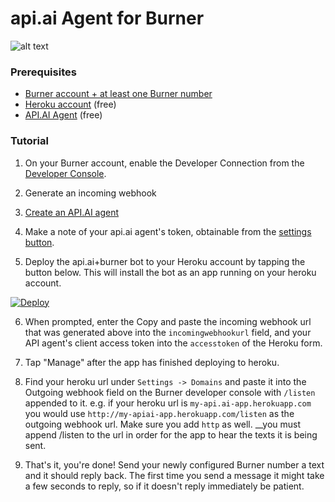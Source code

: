 # api.ai Agent for Burner

![alt text][logo]

### Prerequisites

* [Burner account + at least one Burner number](https://www.burnerapp.com)
* [Heroku account](https://www.heroku.com) (free)
* [API.AI Agent](https://www.api.ai) (free)

### Tutorial

1) On your Burner account, enable the Developer Connection from the [Developer Console](https://app.burnerapp.com/developer).

2) Generate an incoming webhook

3) [Create an API.AI agent](https://docs.api.ai/docs/get-started#step-1-create-agent)

4) Make a note of your api.ai agent's token, obtainable from the [settings button](https://docs.api.ai/docs/authentication).

5) Deploy the api.ai+burner bot to your Heroku account by tapping the button below. This will install the bot as an app running on your heroku account.

[![Deploy](https://www.herokucdn.com/deploy/button.svg)](https://heroku.com/deploy)

6) When prompted, enter the Copy and paste the incoming webhook url that was generated above into the `incomingwebhookurl` field, and your API agent's client access token into the `accesstoken` of the Heroku form.

7) Tap "Manage" after the app has finished deploying to heroku.

8) Find your heroku url under `Settings -> Domains` and paste it into the Outgoing webhook field on the Burner developer console with `/listen` appended to it. e.g. if your heroku url is `my-api.ai-app.herokuapp.com` you would use `http://my-apiai-app.herokuapp.com/listen` as the outgoing webhook url. Make sure you add `http` as well. __you must append /listen to the url in order for the app to hear the texts it is being sent.

9) That's it, you're done! Send your newly configured Burner number a text and it should reply back. The first time you send a message it might take a few seconds to reply, so if it doesn't reply immediately be patient.

[logo]: https://static.burnerapp.com/apiai_wide.png "api.ai burner logo"
